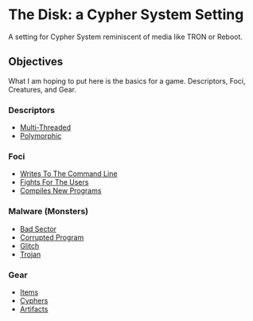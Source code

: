 # The Disk: a Cypher System Setting

A setting for Cypher System reminiscent of media like TRON or Reboot.

## Objectives

What I am hoping to put here is the basics for a game.  Descriptors, Foci, Creatures, and Gear.

### Descriptors

* [Multi-Threaded](./Descriptors/Multi-Threaded.md)
* [Polymorphic](./Descriptors/Polymorphic.md)

### Foci

* [Writes To The Command Line](./Foci/WritesToTheCommandLine.md)
* [Fights For The Users](./Foci/FightsForTheUSers.md)
* [Compiles New Programs](./Foci/CompilesNewPrograms.md)

### Malware (Monsters)

* [Bad Sector](./Malware/BadSector.md)
* [Corrupted Program](./Malware/CorruptedProgram.md)
* [Glitch](./Malware/Glitch.md)
* [Trojan](./Malware/Trojan.md)

### Gear

* [Items](./Gear/Items.md)
* [Cyphers](./Gear/Cyphers.md)
* [Artifacts](./Gear/Artifacts.md)